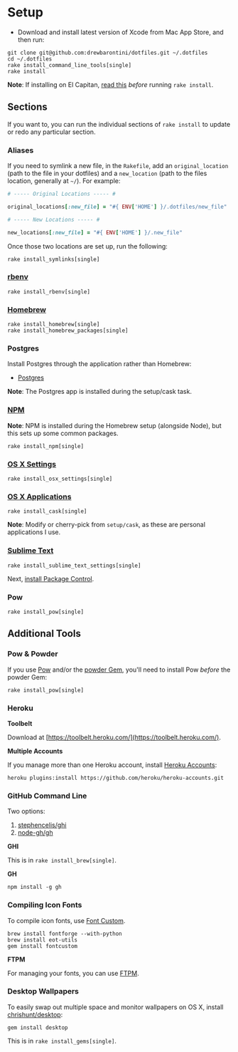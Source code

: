 Setup
=====

- Download and install latest version of Xcode from Mac App Store, and then run:

```shell
git clone git@github.com:drewbarontini/dotfiles.git ~/.dotfiles
cd ~/.dotfiles
rake install_command_line_tools[single]
rake install
```

**Note**: If installing on El Capitan, [read
this](https://github.com/Homebrew/homebrew/blob/master/share/doc/homebrew/El_Capitan_and_Homebrew.md) _before_ running `rake install`.

Sections
--------

If you want to, you can run the individual sections of `rake install` to update or redo any particular section.

### Aliases

If you need to symlink a new file, in the `Rakefile`, add an `original_location` (path to the file in your dotfiles) and a `new_location` (path to the files location, generally at `~/`). For example:

```ruby
# ----- Original Locations ----- #

original_locations[:new_file] = "#{ ENV['HOME'] }/.dotfiles/new_file"

# ----- New Locations ----- #

new_locations[:new_file] = "#{ ENV['HOME'] }/.new_file"
```

Once those two locations are set up, run the following:

```
rake install_symlinks[single]
```

### [rbenv](https://github.com/drewbarontini/dotfiles/blob/master/setup/rbenv)

```shell
rake install_rbenv[single]
```

### [Homebrew](https://github.com/drewbarontini/dotfiles/blob/master/setup/brew)

```shell
rake install_homebrew[single]
rake install_homebrew_packages[single]
```

### Postgres

Install Postgres through the application rather than Homebrew:

- [Postgres](http://postgresapp.com/)

**Note**: The Postgres app is installed during the setup/cask task.

### [NPM](https://github.com/drewbarontini/dotfiles/blob/master/setup/npm)

**Note**: NPM is installed during the Homebrew setup (alongside Node), but this sets up some common packages.

```shell
rake install_npm[single]
```

### [OS X Settings](https://github.com/drewbarontini/dotfiles/blob/master/setup/osx)

```shell
rake install_osx_settings[single]
```

### [OS X Applications](https://github.com/drewbarontini/dotfiles/blob/master/setup/cask)

```shell
rake install_cask[single]
```

**Note**: Modify or cherry-pick from `setup/cask`, as these are personal applications I use.

### [Sublime Text](https://github.com/drewbarontini/dotfiles/blob/master/setup/sublime)

```shell
rake install_sublime_text_settings[single]
```

Next, [install Package Control](https://sublime.wbond.net/installation).

### Pow

```shell
rake install_pow[single]
```

Additional Tools
----------------

### Pow & Powder

If you use [Pow](http://pow.cx/) and/or the [powder Gem](https://github.com/Rodreegez/powder), you'll need to install Pow _before_ the powder Gem:

```shell
rake install_pow[single]
```

### Heroku

**Toolbelt**

Download at [https://toolbelt.heroku.com/](https://toolbelt.heroku.com/).

**Multiple Accounts**

If you manage more than one Heroku account, install [Heroku Accounts](https://github.com/heroku/heroku-accounts):

```shell
heroku plugins:install https://github.com/heroku/heroku-accounts.git
```

### GitHub Command Line

Two options:

1. [stephencelis/ghi](http://github.com/stephencelis/ghi)
1. [node-gh/gh](http://github.com/node-gh/gh)

**GHI**

This is in `rake install_brew[single]`.

**GH**

```shell
npm install -g gh
```

### Compiling Icon Fonts

To compile icon fonts, use [Font Custom](http://fontcustom.com/).

```shell
brew install fontforge --with-python
brew install eot-utils
gem install fontcustom
```

**FTPM**

For managing your fonts, you can use [FTPM](http://heldr.github.io/ftpm/).

### Desktop Wallpapers

To easily swap out multiple space and monitor wallpapers on OS X, install [chrishunt/desktop](https://github.com/chrishunt/desktop):

```shell
gem install desktop
```

This is in `rake install_gems[single]`.
